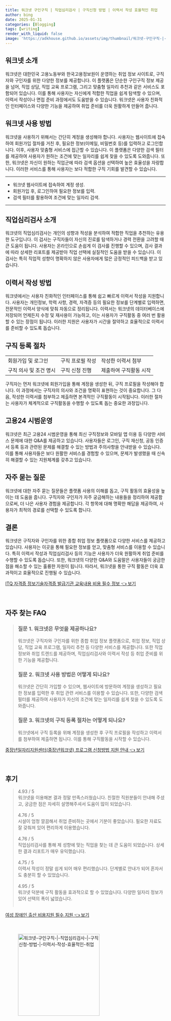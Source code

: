 ```yaml
---
title: 워크넷 구인구직 | 직업심리검사 | 구직신청 방법 | 이력서 작성 효율적인 취업
author: bing
date: 2025-01-31
categories: [Blogging]
tags: [writing]
render_with_liquid: false
image: 'https://adkhouse.github.io/assets/img/thumbnail/워크넷-구인구직-|-직업심리검사-|-구직신청-방법-|-이력서-작성-효율적인-취업.webp'
---
```



<h2 id='워크넷 소개'>워크넷 소개</h2>

<p>워크넷은 대한민국 고용노동부와 한국고용정보원이 운영하는 취업 정보 사이트로, 구직자와 구인자를 위한 다양한 정보를 제공합니다. 이 플랫폼은 단순한 구인구직 정보 제공을 넘어, 직업 상담, 직업 교육 프로그램, 그리고 맞춤형 일자리 추천과 같은 서비스도 포함되어 있습니다. 이를 통해 사용자는 자신에게 적합한 직업을 쉽게 탐색할 수 있으며, 이력서 작성이나 면접 준비 과정에서도 도움받을 수 있습니다. 워크넷은 사용자 친화적인 인터페이스와 다양한 기능을 제공하여 취업 준비를 더욱 원활하게 만들어 줍니다.</p>

<h2 id='워크넷 사용 방법'>워크넷 사용 방법</h2>

<p>워크넷을 사용하기 위해서는 간단히 계정을 생성해야 합니다. 사용자는 웹사이트에 접속하여 회원가입 절차를 거친 후, 필요한 정보(이메일, 비밀번호 등)를 입력하고 로그인합니다. 이후, 사용자 맞춤형 서비스에 접근할 수 있습니다. 이 플랫폼은 다양한 검색 필터를 제공하여 사용자가 원하는 조건에 맞는 일자리를 쉽게 찾을 수 있도록 도와줍니다. 또한, 워크넷은 자신이 원하는 직업군에 따라 검색 옵션을 선택하여 높은 효율성을 자랑합니다. 이러한 서비스를 통해 사용자는 보다 적합한 구직 기회를 발견할 수 있습니다.</p>

<hr />

<ul>
    <li>워크넷 웹사이트에 접속하여 계정 생성.</li>
    <li>회원가입 후, 로그인하여 필요한 정보를 입력.</li>
    <li>검색 필터를 활용하여 조건에 맞는 일자리 검색.</li>
</ul>

<hr />

<h2 id='직업심리검사 소개'>직업심리검사 소개</h2>

<p>워크넷의 직업심리검사는 개인의 성향과 적성을 분석하여 적합한 직업을 추천하는 유용한 도구입니다. 이 검사는 구직자들이 자신의 진로를 탐색하거나 경력 전환을 고려할 때 큰 도움이 됩니다. 사용자는 온라인으로 손쉽게 이 검사를 진행할 수 있으며, 검사 결과에 따라 상세한 리포트를 제공받아 직업 선택에 실질적인 도움을 받을 수 있습니다. 이 검사는 특히 직업적 성향이 명확하지 않은 사용자에게 많은 긍정적인 피드백을 받고 있습니다.</p>

<h2 id='이력서 작성 방법'>이력서 작성 방법</h2>

<p>워크넷에서는 사용자 친화적인 인터페이스를 통해 쉽고 빠르게 이력서 작성을 지원합니다. 사용자는 개인정보, 학력 사항, 경력, 자격증 등의 필요한 정보를 단계별로 입력하면, 전문적인 이력서 양식에 맞춰 자동으로 정리됩니다. 이력서는 워크넷의 데이터베이스에 저장되어 언제든지 수정 및 재사용이 가능하고, 이는 사용자가 구직활동 중 여러 번 활용할 수 있는 장점이 됩니다. 이러한 지원은 사용자가 시간을 절약하고 효율적으로 이력서를 준비할 수 있도록 돕습니다.</p>

<h2 id='구직 등록 절차'>구직 등록 절차</h2>

<table>
    <tr>
        <td>회원가입 및 로그인</td>
        <td>구직 프로필 작성</td>
        <td>작성한 이력서 첨부</td>
    </tr>
    <tr>
        <td>구직 의사 및 조건 명시</td>
        <td>구직 신청 진행</td>
        <td>제출하여 구직활동 시작</td>
    </tr>
</table>

<p>구직자는 먼저 워크넷에 회원가입을 통해 계정을 생성한 뒤, 구직 프로필을 작성해야 합니다. 이 과정에서는 구직자의 의사와 조건을 명확히 표현하는 것이 중요합니다. 그 다음, 작성한 이력서를 첨부하고 제출하면 본격적인 구직활동이 시작됩니다. 이러한 절차는 사용자가 체계적으로 구직활동을 수행할 수 있도록 돕는 중요한 과정입니다.</p>

<h2 id='고용24 시범운영'>고용24 시범운영</h2>

<p>워크넷은 최근 고용24 시범운영을 통해 최신 구직정보와 모바일 앱 이용 등 다양한 서비스 문제에 대한 Q&A를 제공하고 있습니다. 사용자들은 로그인, 구직 재신청, 공동 인증서 등록 등과 관련된 문제를 해결할 수 있는 방법과 주의사항을 안내받을 수 있습니다. 이를 통해 사용자들은 보다 원활한 서비스를 경험할 수 있으며, 문제가 발생했을 때 신속히 해결할 수 있는 지원체계를 갖추고 있습니다.</p>

<h2 id='자주 묻는 질문'>자주 묻는 질문</h2>

<p>워크넷에 대한 자주 묻는 질문들은 플랫폼 사용의 이해를 돕고, 구직 활동의 효율성을 높이는 데 도움을 줍니다. 구직자와 구인자가 자주 궁금해하는 내용들을 정리하여 제공함으로써, 더 나은 사용자 경험을 제공합니다. 각 항목에 대해 명확한 해답을 제공하여, 사용자가 최적의 경로를 선택할 수 있도록 합니다.</p>

<h2 id='결론'>결론</h2>

<p>워크넷은 구직자와 구인자를 위한 종합 취업 정보 플랫폼으로 다양한 서비스를 제공하고 있습니다. 사용자는 이곳을 통해 필요한 정보를 얻고, 맞춤형 서비스를 이용할 수 있습니다. 특히 이력서 작성과 직업심리검사 등의 기능은 사용자가 더욱 원활하게 취업 준비를 수행할 수 있도록 돕습니다. 또한, 워크넷의 다양한 Q&A와 도움말은 사용자들이 궁금한 점을 해소할 수 있는 훌륭한 자원이 됩니다. 따라서, 워크넷을 통한 구직 활동은 더욱 효과적이고 효율적으로 진행될 수 있습니다.</p>


<p><a class="click-button" title="ITQ 자격증 정보기술자격증 발급기관 교육내용 비용 필수 정보" href="https://adkhouse.github.io/posts/ITQ-%EC%9E%90%EA%B2%A9%EC%A6%9D-%EC%A0%95%EB%B3%B4%EA%B8%B0%EC%88%A0%EC%9E%90%EA%B2%A9%EC%A6%9D-%EB%B0%9C%EA%B8%89%EA%B8%B0%EA%B4%80-%EA%B5%90%EC%9C%A1%EB%82%B4%EC%9A%A9-%EB%B9%84%EC%9A%A9-%ED%95%84%EC%88%98-%EC%A0%95%EB%B3%B4/" rel="dofollow">ITQ 자격증 정보기술자격증 발급기관 교육내용 비용 필수 정보 👈 보기</a></p><br>
<h2 id='자주_찾는_FAQ'>자주 찾는 FAQ</h2>
<div itemscope="" itemtype="https://schema.org/FAQPage"> 
<blockquote> 
<div itemscope="" itemprop="mainEntity" itemtype="https://schema.org/Question"> 
<h3 itemprop="name">질문 1. 워크넷은 무엇을 제공하나요?</h3> 
<div itemscope="" itemprop="acceptedAnswer" itemtype="https://schema.org/Answer"> 
<span itemprop="text"> 
<p>워크넷은 구직자와 구인자를 위한 종합 취업 정보 플랫폼으로, 취업 정보, 직업 상담, 직업 교육 프로그램, 일자리 추천 등 다양한 서비스를 제공합니다. 또한 직업 정보와 취업 트렌드를 제공하며, 직업심리검사와 이력서 작성 등 취업 준비를 위한 기능을 제공합니다.</p> 
</span> 
</div> 
</div> 

<div itemscope="" itemprop="mainEntity" itemtype="https://schema.org/Question"> 
<h3 itemprop="name">질문 2. 워크넷 사용 방법은 어떻게 되나요?</h3> 
<div itemscope="" itemprop="acceptedAnswer" itemtype="https://schema.org/Answer"> 
<span itemprop="text"> 
<p>워크넷은 간단히 가입할 수 있으며, 웹사이트에 방문하여 계정을 생성하고 필요한 정보를 입력한 후 취업 관련 서비스를 이용할 수 있습니다. 또한, 다양한 검색 필터를 제공하여 사용자가 자신의 조건에 맞는 일자리를 쉽게 찾을 수 있도록 도와줍니다.</p> 
</span> 
</div> 
</div> 

<div itemscope="" itemprop="mainEntity" itemtype="https://schema.org/Question"> 
<h3 itemprop="name">질문 3. 워크넷의 구직 등록 절차는 어떻게 되나요?</h3> 
<div itemscope="" itemprop="acceptedAnswer" itemtype="https://schema.org/Answer"> 
<span itemprop="text"> 
<p>워크넷에서 구직 등록을 위해 계정을 생성한 후 구직 프로필을 작성하고 이력서를 첨부하여 제출하면 됩니다. 이를 통해 구직활동을 시작할 수 있습니다.</p> 
</span> 
</div> 
</div> 
</blockquote> 
</div>
<p><a class="click-button" title="중장년일자리지원센터(중장년워크넷) 프로그램 신청방법 지원 안내" href="https://adkhouse.github.io/posts/%EC%A4%91%EC%9E%A5%EB%85%84%EC%9D%BC%EC%9E%90%EB%A6%AC%EC%A7%80%EC%9B%90%EC%84%BC%ED%84%B0(%EC%A4%91%EC%9E%A5%EB%85%84%EC%9B%8C%ED%81%AC%EB%84%B7)-%ED%94%84%EB%A1%9C%EA%B7%B8%EB%9E%A8-%EC%8B%A0%EC%B2%AD%EB%B0%A9%EB%B2%95-%EC%A7%80%EC%9B%90-%EC%95%88%EB%82%B4/" rel="dofollow">중장년일자리지원센터(중장년워크넷) 프로그램 신청방법 지원 안내 👈 보기</a></p><br>
<h2 id='후기'>후기</h2>
<div itemscope itemtype="https://schema.org/Product">
  <blockquote>
  <div itemprop="review" itemscope itemtype="https://schema.org/Review">
      <div itemprop="reviewRating" itemscope itemtype="https://schema.org/Rating"> <span itemprop="ratingValue">4.93</span> / <span itemprop="bestRating">5</span> </div>
      <span itemprop="reviewBody">워크넷을 이용해본 결과 정말 만족스러웠습니다. 친절한 직원분들이 안내해 주셨고, 궁금한 점은 자세히 설명해주셔서 도움이 많이 되었습니다.</span>
  </div>
  <br>
  <div itemprop="review" itemscope itemtype="https://schema.org/Review">
      <div itemprop="reviewRating" itemscope itemtype="https://schema.org/Rating"> <span itemprop="ratingValue">4.76</span> / <span itemprop="bestRating">5</span> </div>
      <span itemprop="reviewBody">시설이 엄청 깔끔해서 취업 준비하는 곳에서 기분이 좋았습니다. 필요한 자료도 잘 갖춰져 있어 편리하게 이용했습니다.</span>
  </div>
  <br>
  <div itemprop="review" itemscope itemtype="https://schema.org/Review">
      <div itemprop="reviewRating" itemscope itemtype="https://schema.org/Rating"> <span itemprop="ratingValue">4.76</span> / <span itemprop="bestRating">5</span> </div>
      <span itemprop="reviewBody">직업심리검사를 통해 제 성향에 맞는 직업을 찾는 데 큰 도움이 되었습니다. 상세한 결과 리포트가 매우 유익했습니다.</span>
  </div>
  <br>
  <div itemprop="review" itemscope itemtype="https://schema.org/Review">
      <div itemprop="reviewRating" itemscope itemtype="https://schema.org/Rating"> <span itemprop="ratingValue">4.75</span> / <span itemprop="bestRating">5</span> </div>
      <span itemprop="reviewBody">이력서 작성이 정말 쉽게 되어 매우 편리했습니다. 단계별로 안내가 되어 혼자서도 충분히 할 수 있었습니다.</span>
  </div>
  <br>
  <div itemprop="review" itemscope itemtype="https://schema.org/Review">
      <div itemprop="reviewRating" itemscope itemtype="https://schema.org/Rating"> <span itemprop="ratingValue">4.95</span> / <span itemprop="bestRating">5</span> </div>
      <span itemprop="reviewBody">워크넷 덕분에 구직 활동을 효과적으로 할 수 있었습니다. 다양한 일자리 정보가 있어 선택의 폭이 넓었습니다.</span>
  </div>
  <br>
  </blockquote>
</div>
<p><a class="click-button" title="여성 장애인 출산 비용지원 필수 지원" href="https://adkhouse.github.io/posts/%EC%97%AC%EC%84%B1-%EC%9E%A5%EC%95%A0%EC%9D%B8-%EC%B6%9C%EC%82%B0-%EB%B9%84%EC%9A%A9%EC%A7%80%EC%9B%90-%ED%95%84%EC%88%98-%EC%A7%80%EC%9B%90/" rel="dofollow">여성 장애인 출산 비용지원 필수 지원 👈 보기</a></p><br>
<figure class="image"><img src="https://adkhouse.github.io/assets/img/thumbnail/워크넷-구인구직-|-직업심리검사-|-구직신청-방법-|-이력서-작성-효율적인-취업.webp" alt="워크넷-구인구직-|-직업심리검사-|-구직신청-방법-|-이력서-작성-효율적인-취업" width="256" height="256"></figure>